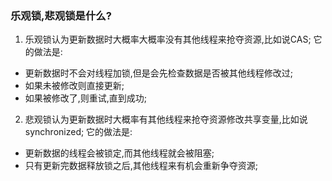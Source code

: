 ### 乐观锁,悲观锁是什么?


1. 乐观锁认为更新数据时大概率大概率没有其他线程来抢夺资源,比如说CAS;
它的做法是:
- 更新数据时不会对线程加锁,但是会先检查数据是否被其他线程修改过;
- 如果未被修改则直接更新;
- 如果被修改了,则重试,直到成功;

2. 悲观锁认为更新数据时大概率有其他线程来抢夺资源修改共享变量,比如说synchronized; 
它的做法是:
- 更新数据的线程会被锁定,而其他线程就会被阻塞;
- 只有更新完数据释放锁之后,其他线程来有机会重新争夺资源;

